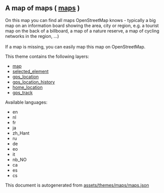 [//]: # (WARNING: this file is automatically generated. Please find the sources at the bottom and edit those sources)

 A map of maps ( [maps](https://mapcomplete.osm.be/maps) ) 
-----------------------------------------------------------



On this map you can find all maps OpenStreetMap knows - typically a big map on an information board showing the area, city or region, e.g. a tourist map on the back of a billboard, a map of a nature reserve, a map of cycling networks in the region, ...) <br/><br/>If a map is missing, you can easily map this map on OpenStreetMap.

This theme contains the following layers:



  - [map](../Layers/map.md)
  - [selected_element](../Layers/selected_element.md)
  - [gps_location](../Layers/gps_location.md)
  - [gps_location_history](../Layers/gps_location_history.md)
  - [home_location](../Layers/home_location.md)
  - [gps_track](../Layers/gps_track.md)


Available languages:



  - en
  - nl
  - fr
  - ja
  - zh_Hant
  - ru
  - de
  - eo
  - it
  - nb_NO
  - ca
  - es
  - cs
 

This document is autogenerated from [assets/themes/maps/maps.json](https://github.com/pietervdvn/MapComplete/blob/develop/assets/themes/maps/maps.json)
